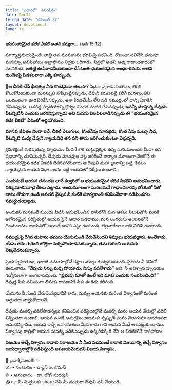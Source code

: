 ```yaml
---
title: "ఎడారిలో  సెలయేర్లు"
date: Dec22
telugu_date: "డిసెంబర్ 22"
layout: devotional
lang: te
---
```


***భయంకరమైన కటిక చీకటి అతని కమ్మగా...*** (ఆది 15:12).

సూర్యాస్తమయమైంది. రాత్రి తన ముసుగును భూమిపై పరచింది. రోజంతా పనిచేసి తనువూ మనస్సూ అలిసిపోయి అబ్రాహాము నిద్రకు ఒరిగాడు. నిద్రలో అతని ఆత్మ గాఢాంధకారంలో మునిగింది. **అతణ్ణి ఊపిరాడనీయకుండా చేసేటంత భయంకరమైన అంధకారమది. ఆతని గుండెలపై పీడకలలాగా ఎక్కి కూర్చుంది.**.

**📖ఆ చీకటి చేసే భీభత్సం నీకు కొంచెమైనా తెలుసా?**
 ఏదైనా ప్రగాఢ సంతాపం, తిరిగి కోలుకోనీయకుండా మనస్సుని నొక్కిపట్టినప్పుడు, దేవుని కరుణవల్లే కలిగే మనశ్శాంతిని బలవంతంగా ఊడబెరికేసినప్పుడు, ఆశా కిరణమేమీ లేని నడి సముద్రంలో దాన్ని ఏకాకిని చేసినప్పుడు, ఆశపడ్డ హృదయాన్ని క్రౌర్యం చిందర వందర చేసినప్పుడు, **ఇవన్నీ చూస్తున్న దేవుడు వీటన్నిటినీ ఎందుకు జరగనిస్తున్నాడు అని మనసు విలవిలలాడినప్పుడు ఈ “భయంకరమైన కటిక చీకటి” ఏమిటో అర్థమౌతుంది.**

 **మానవ జీవితం నిండా ఇవే. చీకటి వెలుగులు, కొంతసేపు సూర్యుడు, కొంత సేపు మబ్బు నీడ, వీటన్నిటి మధ్య దేవుని న్యాయవిధి తన పని తాను జరిగించుకుంటూ వెళ్తున్నది.**

 క్రమశిక్షణకి గురవుతున్న హృదయం మీదనే కాక చుట్టుప్రక్కల ఉన్న మనుషులందరి మీదా తన ప్రభావాన్ని చూపిస్తున్నది. దేవుడు మానవుల పట్ల జరిగించే కార్యాల మూలంగా నెలకొనే ఈ భయంకరమైన కటిక చీకటికి బెదిరిపోయేవారు ఆ దేవుని మహా జ్ఞానాన్ని బట్టి, కేవలం న్యాయమైన ఆయన విధానాలను బట్టి ఆయనలో నిరీక్షణ ఉంచాలి.

 **ఎందుకంటే ఆయన తనంతట తానే కల్వరిలో ఆ భయంకరమైన కటిక చీకటిని అనుభవించాడు. దిక్కుమాలినవాడై కేకలు పెట్టాడు. అందుమూలంగా మరణమనే గాఢాంధకారపు లోయలో నీతో బాటు తోడుగా ఉండి అవతలి వైపున నీ కంటికి సూర్యకాంతి కనిపించేదాకా నడిపించగల సమర్థుడయ్యాడు.**

 అందుకని మనకంటే ముందు వీటిని అనుభవించిన వానిలోనే మన ఆశలు నిలుపుకొని మనకి అగోచరమైన పరిస్థితుల్లో ఆయన పైనే ఆధార పడదాము. మన లంగరును ఆయనలోనే దించుదాము. ఆయనలో అయితే దానికి పట్టు ఉంటుంది. తెల్లవారేదాకా అది నిలిచి ఉంటుంది.

**సముద్రంపై రేగిన తుపాను తమను యేసునుండి వేరుచేసిందని శిష్యులు భయపడ్డారు. అంతేకాదు, యేసు తమ గురించి బొత్తిగా మర్చిపోయాడనుకున్నారు. తమ గురించి ఆయనకు లెక్కలేదనుకున్నారు.**

 ప్రియ స్నేహితుడా, ఇలాటి సమయాల్లోనే కష్టాల ముల్లు గుచ్చుకుంటుంది. సైతాను నీ చెవిలో ఊదుతాడు. **“దేవుడు నిన్ను మర్చి పోయాడు. నిన్ను వదిలేశాడు”** అని. నీ అవిశ్వాస హృదయం గిద్యోనులాగా అంగలారుస్తుంది. **“ప్రభువు మాతో ఉంటే ఇది మాకు ఎందుకు సంభవించింది?”** దేవుణ్ణి నీకు సమీపంగా తీసుకు రావడానికే నీకు ఈ కీడు కలిగింది.

 యేసును నీ నుండి వేరుచెయ్యడానికి కాదు; నువ్వు ఆయనకు మరింత విశ్వాసంతో మరింత ఆత్రుతగా హత్తుకోవాలనే.

దేవుడు మనల్ని వదిలేసాడన్నట్టు కనిపించిన  పరిస్థితుల్లోనే మనల్ని మనం ఆయన చేతుల్లో వదిలి నిశ్చింతగా ఉండాలి. ఆయన మనకి అనుగ్రహించాలనుకు న్నప్పుడే మనం వెలుగునూ ఆదరణనూ అనుభవిద్దాము. ఆయన ఇచ్చే బహుమతుల మీద కాదు గాని ఆయన మీదే ఆశపెట్టుకుందాము. విశ్వాసపు రాత్రిలో ఆయన మనల్ని వదిలినప్పుడు ఉక్కిరిబిక్కిరి చేసే ఆ చీకటిలోనే సాగిపోదాం.

**విజయం తెచ్చే విశ్వాసం కావాలి పరాజయం నీ మీద పడనుంటే కావాలి విజయాన్ని తెచ్చే విశ్వాసం జయధ్వానాల్లోకి నడిపిస్తుంది అపజయమెరుగని విజయ విశ్వాసం.**

<div class="blessing">🙏 <span class="bless-text">దైవాశ్శీసులు!!!</span> ✨</div>

<div class="credit">✍️ <span class="credit-text">▪ సంకలనం - చార్లెస్ ఇ. కౌమన్</span></div>
<div class="credit">🌐 <span class="credit-text">▪ అనువాదం - డా. జోబ్ సుదర్శన్</span></div>


<div class="share">📤 👉 <span class="share-text">మీ మిత్రులకు share చేసి మీ వంతుగా దేవుని పని చేయండి.</span></div>

